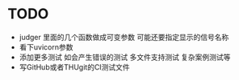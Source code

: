 # TODO

- judger 里面的几个函数做成可变参数 可能还要指定显示的信号名称
- 看下uvicorn参数
- 添加更多测试 如会产生错误的测试 多文件支持测试 复杂案例测试等
- 写GitHub或者THUgit的CI测试文件
